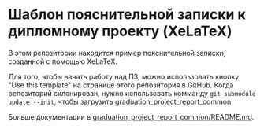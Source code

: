 # Шаблон пояснительной записки к дипломному проекту (XeLaTeX)

В этом репозитории находится пример пояснительной записки, созданной с помощью XeLaTeX.

Для того, чтобы начать работу над ПЗ, можно использовать кнопку "Use this template" на странице этого репозитория в GitHub.
Когда репозиторий склонирован, нужно использовать комманду `git submodule update --init`, чтобы загрузить graduation_project_report_common.

Больше документации в [graduation_project_report_common/README.md](./graduation_project_report_common/README.md).
